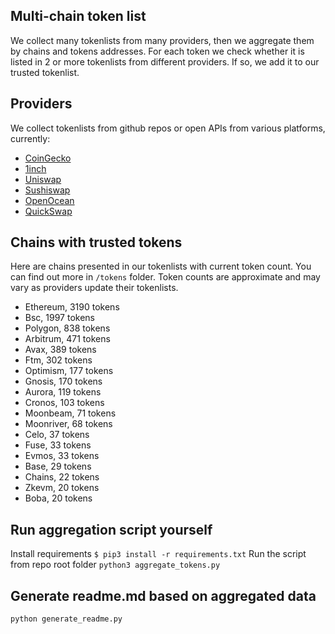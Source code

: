 
## Multi-chain token list 
We collect many tokenlists from many providers, then we aggregate them by chains and tokens addresses. 
For each token we check whether it is listed in 2 or more tokenlists from different providers. If so, 
we add it to our trusted tokenlist.

## Providers
We collect tokenlists from github repos or open APIs from various platforms, currently:
- [CoinGecko](https://www.coingecko.com/)
- [1inch](https://app.1inch.io/)
- [Uniswap](https://uniswap.org/)
- [Sushiswap](https://www.sushi.com/)
- [OpenOcean](https://openocean.finance/)
- [QuickSwap](https://quickswap.exchange/#/swap)

## Chains with trusted tokens
Here are chains presented in our tokenlists with current token count. You can find out more in `/tokens` folder.
Token counts are approximate and may vary as providers update their tokenlists.
- Ethereum, 3190 tokens
- Bsc, 1997 tokens
- Polygon, 838 tokens
- Arbitrum, 471 tokens
- Avax, 389 tokens
- Ftm, 302 tokens
- Optimism, 177 tokens
- Gnosis, 170 tokens
- Aurora, 119 tokens
- Cronos, 103 tokens
- Moonbeam, 71 tokens
- Moonriver, 68 tokens
- Celo, 37 tokens
- Fuse, 33 tokens
- Evmos, 33 tokens
- Base, 29 tokens
- Chains, 22 tokens
- Zkevm, 20 tokens
- Boba, 20 tokens

## Run aggregation script yourself
Install requirements
```$ pip3 install -r requirements.txt```
Run the script from repo root folder
```python3 aggregate_tokens.py```
## Generate readme.md based on aggregated data
```bash
python generate_readme.py
```
